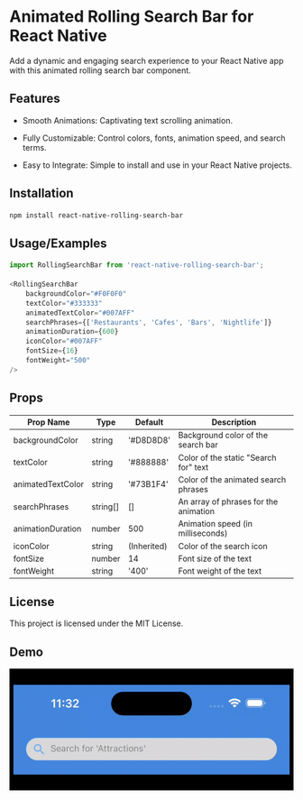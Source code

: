 
# Animated Rolling Search Bar for React Native


Add a dynamic and engaging search experience to your React Native app with this animated rolling search bar component.



## Features

- Smooth Animations: Captivating text scrolling animation.

- Fully Customizable: Control colors, fonts, animation speed, and search terms.

- Easy to Integrate: Simple to install and use in your React Native projects.




## Installation

```bash
npm install react-native-rolling-search-bar
```
    
## Usage/Examples

```javascript
import RollingSearchBar from 'react-native-rolling-search-bar';

<RollingSearchBar 
    backgroundColor="#F0F0F0"
    textColor="#333333"
    animatedTextColor="#007AFF"
    searchPhrases={['Restaurants', 'Cafes', 'Bars', 'Nightlife']}
    animationDuration={600}
    iconColor="#007AFF"
    fontSize={16}
    fontWeight="500"
/>
```


## Props
| Prop Name          | Type      | Default      | Description                                       |
|--------------------|-----------|--------------|---------------------------------------------------|
| backgroundColor    | string    | '#D8D8D8'    | Background color of the search bar                |
| textColor          | string    | '#888888'    | Color of the static "Search for" text             |
| animatedTextColor  | string    | '#73B1F4'    | Color of the animated search phrases              |
| searchPhrases      | string[]  | []           | An array of phrases for the animation             |
| animationDuration  | number    | 500          | Animation speed (in milliseconds)                 |
| iconColor          | string    | (Inherited)  | Color of the search icon                          |
| fontSize           | number    | 14           | Font size of the text                             |
| fontWeight         | string    | '400'        | Font weight of the text                           |

## License

This project is licensed under the MIT License.

## Demo

![](https://github.com/Saif-09/AnimatedRollingSearchBar/blob/master/assets/SearchBarGif.gif)
